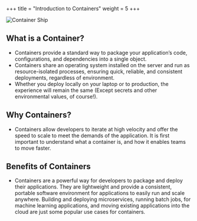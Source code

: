 +++
title = "Introduction to Containers"
weight = 5
+++

![Container Ship](/images/ecs-spot-capacity-providers/containership.jpg)

What is a Container?
---

* Containers provide a standard way to package your application’s code, configurations, and dependencies into a single object.
* Containers share an operating system installed on the server and run as resource-isolated processes, ensuring quick, reliable, and consistent deployments, regardless of environment.
* Whether you deploy locally on your laptop or to production, the experience will remain the same (Except secrets and other environmental values, of course!).

Why Containers?
---
- Containers allow developers to iterate at high velocity and offer the speed to scale to meet the demands of the application. It is first important to understand what a container is, and how it enables teams to move faster.

Benefits of Containers
---

- Containers are a powerful way for developers to package and deploy their applications. They are lightweight and provide a consistent, portable software environment for applications to easily run and scale anywhere. Building and deploying microservices, running batch jobs, for machine learning applications, and moving existing applications into the cloud are just some popular use cases for containers. 